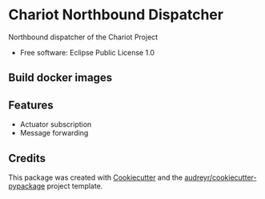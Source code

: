 # Chariot Northbound Dispatcher

Northbound dispatcher of the Chariot Project

* Free software: Eclipse Public License 1.0

## Build docker images

## Features

* Actuator subscription
* Message forwarding

## Credits

This package was created with [Cookiecutter](https://github.com/audreyr/cookiecutter) and the [audreyr/cookiecutter-pypackage](https://github.com/audreyr/cookiecutter-pypackage) project template.
